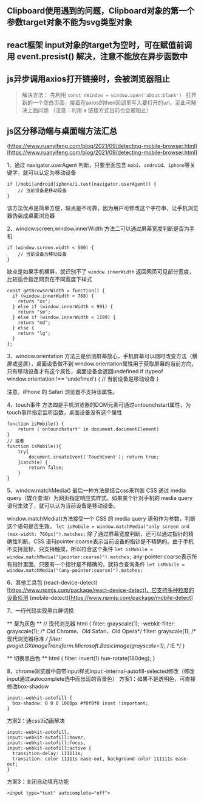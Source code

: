 
## Clipboard使用遇到的问题，Clipboard对象的第一个参数target对象不能为svg类型对象

## react框架 input对象的target为空时，可在赋值前调用 event.presist() 解决，注意不能放在异步函数中

## js异步调用axios打开链接时，会被浏览器阻止
>解决方法： 
    先利用 `const nWindow = window.open('about:blank') ` 打开新的一个空白页面，接着在axios的then回调里写入要打开的url，至此可解决上面问题
    （注意：利用 a 链接方式目前也会被阻止）


## js区分移动端与桌面端方法汇总
(https://www.ruanyifeng.com/blog/2021/09/detecting-mobile-browser.html)[https://www.ruanyifeng.com/blog/2021/09/detecting-mobile-browser.html]

1、通过 navigator.userAgent 判断，只要里面包含 `mobi`、`android`、`iphone`等关键字，就可以认定为移动设备
```
if (/mobi|android|iphone/i.test(navigator.userAgent)) {
    // 当前设备是移动设备
}
```
该方法优点是简单方便，缺点是不可靠，因为用户可修改这个字符串，让手机浏览器伪装成桌面浏览器

2、window.screen,window.innerWidth
方法二可以通过屏幕宽度判断是否为手机
```
if (window.screen.width < 500) {
    // 当前设备为移动设备
}
```
缺点是如果手机横屏，就识别不了
`window.innerWidth` 返回网页可见部分宽度，比较适合指定网页在不同宽度下样式
```
const getBrowserWidth = function() {
  if (window.innerWidth < 768) {
    return "xs";
  } else if (window.innerWidth < 991) {
    return "sm";
  } else if (window.innerWidth < 1199) {
    return "md";
  } else {
    return "lg";
  }
};
```
3、window.orientation
方法三是侦测屏幕放心，手机屏幕可以随时改变方法（横屏或竖屏），桌面设备做不到
window.orientation属性用于获取屏幕的当前方向，只有移动设备才有这个属性，桌面设备会返回undefined
if (typeof window.orientation !== 'undefined') {
  // 当前设备是移动设备 
}

注意，iPhone 的 Safari 浏览器不支持该属性。

4、touch事件
方法四是手机浏览器的DOM元素可通过ontounchstart属性，为touch事件指定监听函数，桌面设备没有这个属性
```
function isMobile() {
    return ('ontounchstart' in document.documentElement)
}
// 或者
function isMobile(){
    try{
        document.createEvent('TouchEvent'); return true;
    }catch(e) {
        return false;
    }
}
```

5、window.matchMedia()
最后一种方法是结合css来判断
CSS 通过 media query（媒介查询）为网页指定响应式样式。如果某个针对手机的 media query 语句生效了，就可以认为当前设备是移动设备。

window.matchMedia()方法接受一个 CSS 的 media query 语句作为参数，判断这个语句是否生效。
`let isMobile = window.matchMedia("only screen and (max-width: 760px)").matches;`
除了通过屏幕宽度判断，还可以通过指针的精确性判断。CSS 语句pointer:coarse表示当前设备的指针是不精确的。由于手机不支持鼠标，只支持触摸，所以符合这个条件
`let isMobile = window.matchMedia("(pointer:coarse)").matches;`
any-pointer:coarse表示所有指针里面，只要有一个指针是不精确的，就符合查询条件
`let isMobile = window.matchMedia("(any-pointer:coarse)").matches;`

6、其他工具包
 (react-device-detect)[https://www.npmjs.com/package/react-device-detect]，它支持多种粒度的设备侦测
 (mobile-detect)[https://www.npmjs.com/package/mobile-detect]


7、一行代码实现黑白屏切换

** 至为灰色 **
// 现代浏览器
html {
  filter: grayscale(1);
  -webkit-filter: grayscale(1); /* Old Chrome、Old Safari、Old Opera*/
  filter: grayscale(1); /* 现代浏览器标准 */
  filter: progid:DXImageTransform.Microsoft.BasicImage(grayscale=1); /* IE */
}

** 切换黑白色 **
html {
  filter: invert(1) hue-rotate(180deg);
}


8、chrome浏览器中自带input样式input:-internal-autofill-selected修改（修改input通过autocomplete选中而出现的背景色）
方案1：如果不是透明色，可直接修改box-shadow
```
input:-webkit-autofill {
  box-shadow: 0 0 0 1000px #f0f0f0 inset !important;
}
```

方案2：通css3动画解决
```
input:-webkit-autofill,
input:-webkit-autofill:hover,
input:-webkit-autofill:focus,
input:-webkit-autofill:active {
  transition-delay: 111111s;
  transition: color 11111s ease-out, background-color 111111s ease-out;
}
```
方案3：关闭自动填充功能
```
<input type="text" autocomplete="off">
```
